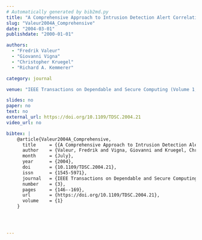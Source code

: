 ```yaml
---
# Automatically generated by bib2md.py
title: "A Comprehensive Approach to Intrusion Detection Alert Correlation"
slug: "Valeur2004A_Comprehensive"
date: "2004-03-01"
publishdate: "2000-01-01"

authors:
  - "Fredrik Valeur"
  - "Giovanni Vigna"
  - "Christopher Kruegel"
  - "Richard A. Kemmerer"

category: journal

venue: "IEEE Transactions on Dependable and Secure Computing (Volume 1, Issue 3)"

slides: no
paper: no
text: no
external_url: https://doi.org/10.1109/TDSC.2004.21
video_url: no

bibtex: |
    @article{Valeur2004A_Comprehensive,
      title     = {{A Comprehensive Approach to Intrusion Detection Alert Correlation}},
      author    = {Valeur, Fredrik and Vigna, Giovanni and Kruegel, Christopher and Kemmerer, Richard A.},
      month     = {July},
      year      = {2004},
      doi       = {10.1109/TDSC.2004.21},
      issn      = {1545-5971},
      journal   = {IEEE Transactions on Dependable and Secure Computing},
      number    = {3},
      pages     = {146--169},
      url       = {https://doi.org/10.1109/TDSC.2004.21},
      volume    = {1}
    }




---
```


